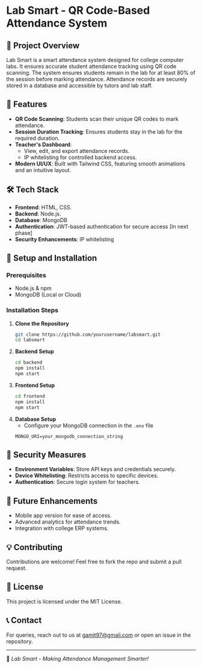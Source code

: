 # Lab Smart - QR Code-Based Attendance System

## 📌 Project Overview

Lab Smart is a smart attendance system designed for college computer labs. It ensures accurate student attendance tracking using QR code scanning. The system ensures students remain in the lab for at least 80% of the session before marking attendance. Attendance records are securely stored in a database and accessible by tutors and lab staff.

## 🚀 Features

- **QR Code Scanning**: Students scan their unique QR codes to mark attendance.
- **Session Duration Tracking**: Ensures students stay in the lab for the required duration.
- **Teacher's Dashboard**:
  - View, edit, and export attendance records.
  - IP whitelisting for controlled backend access.
- **Modern UI/UX**: Built with Tailwind CSS, featuring smooth animations and an intuitive layout.

## 🛠 Tech Stack

- **Frontend**: HTML, CSS.
- **Backend**: Node.js.
- **Database**: MongoDB
- **Authentication**: JWT-based authentication for secure access [In next phase]
- **Security Enhancements**: IP whitelisting



## 🔧 Setup and Installation

### Prerequisites

- Node.js & npm
- MongoDB (Local or Cloud)

### Installation Steps

1. **Clone the Repository**
   ```bash
   git clone https://github.com/yourusername/labsmart.git
   cd labsmart
   ```
2. **Backend Setup**
   ```bash
   cd backend
   npm install
   npm start
   ```
3. **Frontend Setup**
   ```bash
   cd frontend
   npm install
   npm start
   ```
4. **Database Setup**
   - Configure your MongoDB connection in the `.env` file
   ```
   MONGO_URI=your_mongodb_connection_string
   ```

## 🔐 Security Measures

- **Environment Variables**: Store API keys and credentials securely.
- **Device Whitelisting**: Restricts access to specific devices.
- **Authentication**: Secure login system for teachers.

## 📌 Future Enhancements

- Mobile app version for ease of access.
- Advanced analytics for attendance trends.
- Integration with college ERP systems.

## 💡 Contributing

Contributions are welcome! Feel free to fork the repo and submit a pull request.

## 📜 License

This project is licensed under the MIT License.

## 📞 Contact

For queries, reach out to us at gamjt97@gmail.com or open an issue in the repository.

---

🌟 *Lab Smart - Making Attendance Management Smarter!*

